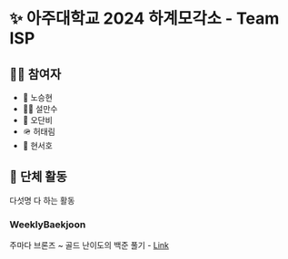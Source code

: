 # ✨ 아주대학교 2024 하계모각소 - Team ISP

## 🧑‍💻 참여자

- 🥸 노승현
- 🧞‍♂️ 설만수
- 🎸 오단비
- 🪖 허태림
- 🥋 현서호

## 👥 단체 활동

다섯명 다 하는 활동

### WeeklyBaekjoon
주마다 브론즈 ~ 골드 난이도의 백준 풀기 - [Link](https://github.com/AjouDev23/SummerMogakso24/tree/main/WeeklyBaekjoon)
